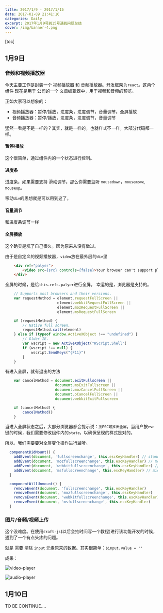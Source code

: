 ```yaml
---
title: 2017/1/9 - 2017/1/15
date: 2017-01-09 21:41:16
categories: Daily
excerpt: 2017年1月9号到15号遇到问题总结
cover: /img/banner-4.png
---
```


[toc]

## 1月9日

### 音频和视频播放器

今天主要工作是封装一个 视频播放器 和 音频播放器。开发框架为`react`。这两个组件 现在是用于 公司的一个 文章编辑器中，用于视频和音频的预览。

正如大家可以想象的：

- 视频播放器：暂停/播放，进度条，进度调节，音量调节，全屏播放
- 音频播放器：暂停/播放，进度条，进度调节，音量调节

猛然一看是不是一样的？其实，就是一样的。也就样式不一样。大部分代码都一样。

#### 暂停/播放

这个很简单，通过组件内的一个状态进行控制。

#### 进度条

进度条，如果需要支持 滑动调节，那么你需要监听 `mousedown`，`mousemove`, `mouseup`。 

移动`div`的思想就是可以用到这了。

#### 音量调节

和进度条调节一样

#### 全屏播放

这个确实是坑了自己很久。因为原来从没有做过。

由于是自定义的视频播放器，`video`放在最外层的`div`里

```html
    <div ref="palyer">
        <video src={src} controls={false}>Your browser can't support play this video. Please use more advanced browser!</video>
    </div>
```

全屏的时候，是给`this.refs.palyer`进行全屏。 幸运的是，浏览器是支持的。

```js
    // Supports most browsers and their versions.
    var requestMethod = element.requestFullScreen ||
                        element.webkitRequestFullScreen ||
                        element.mozRequestFullScreen ||
                        element.msRequestFullScreen

    if (requestMethod) {
        // Native full screen.
        requestMethod.call(element)
    } else if (typeof window.ActiveXObject !== "undefined") {
        // Older IE.
        var wscript = new ActiveXObject("WScript.Shell")
        if (wscript !== null) {
            wscript.SendKeys("{F11}")
        }
    }
```

有进入全屏，就有退出的方法

```javascript
    var cancelMethod = document.exitFullscreen ||
                       document.msExitFullscreen ||
                       document.mozCancelFullScreen ||
                       document.oCancelFullScreen ||
                       document.webkitExitFullscreen

    if (cancelMethod) {
        cancelMethod()
    }
```

当进入全屏状态之后，大部分浏览器都会提示说：`按ESC可推出全屏`。当用户按`esc`键的时候，我们需要修改组件内的`state`，以确保呈现的样式是对的。

所以，我们需要要对全屏变化操作进行监听。

```javascript
  componentDidMount() {
    addEvent(document, 'fullscreenchange', this.escKeyHandler) // standard
    addEvent(document, 'mozfullscreenchange', this.escKeyHandler) // mozilia
    addEvent(document, 'webkitfullscreenchange', this.escKeyHandler) // webkit Safari Chrome
    addEvent(document, 'msfullscreenchange', this.escKeyHandler) // microsoft IE
  }

  componentWillUnmount() {
    removeEvent(document, 'fullscreenchange', this.escKeyHandler)
    removeEvent(document, 'mozfullscreenchange', this.escKeyHandler)
    removeEvent(document, 'webkitfullscreenchange', this.escKeyHandler)
    removeEvent(document, 'msfullscreenchange', this.escKeyHandler)
  }
```

### 图片/音频/视频上传

这个没难度。在使用`draft-js`(以后会抽时间写一个教程)进行该功能开发的时候，遇到了一个有点头疼的问题。

就是 需要 清除 `input` 元素原来的数据。其实很简单：`$input.value = ''`

成果：

<p><img src="http://oameisqha.bkt.clouddn.com/14839728349004.jpg" alt="video-player" data-action="zoom" /></p>

<p><img src="http://oameisqha.bkt.clouddn.com/14839728570084.jpg" alt="audio-player" data-action="zoom" /></p>


## 1月10日

TO BE CONTINUE....
